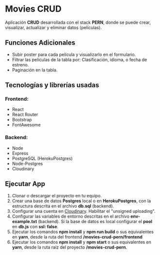 # Movies CRUD
Aplicación **CRUD** desarrollada con el stack **PERN**, donde se puede crear, visualizar, actualizar y eliminar datos (películas).

## Funciones Adicionales
* Subir poster para cada película y visualizarlo en el formulario.
* Filtrar las películas de la tabla por: Clasificación, idioma, o fecha de estreno.
* Paginación en la tabla.

## Tecnologías y librerías usadas
### Frontend:
* React
* React Router
* Bootstrap
* FontAwesome
### Backend:
* Node
* Express
* PostgreSQL (HerokuPostgres)
* Node-Postgres
* Cloudinary

## Ejecutar App
1. Clonar o descargar el proyecto en tu equipo.
2. Crear una base de datos **Postgres** local o en **HerokuPostgres**, con la estructura descrita en el archivo **db.sql** (backend).
3. Configurar una cuenta en [Cloudinary](https://cloudinary.com/). Habilitar el "unsigned uploading".
4. Configurar las variables de entorno descritas en el archivo **env-example.txt** (backend). Si la base de datos es local configurar el **pool** en **db.js** con **ssl: false**.
5. Ejecutar los comandos **npm install** y **npm run build** o sus equivalentes en **yarn**, desde la ruta del frontend **/movies-crud-pern/frontend**
6. Ejecutar los comandos **npm install** y **npm start** o sus equivalentes en **yarn**, desde la ruta raíz del proyecto **/movies-crud-pern**.
